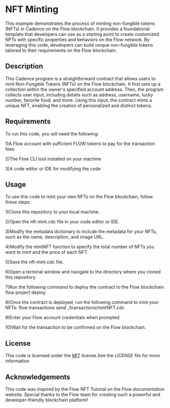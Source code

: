 
# NFT Minting

This example demonstrates the process of minting non-fungible tokens (NFTs) in Cadence on the Flow blockchain. It provides a foundational template that developers can use as a starting point to create customized NFTs with specific properties and behaviors on the Flow network. By leveraging this code, developers can build unique non-fungible tokens tailored to their requirements on the Flow blockchain.

## Description

This Cadence program is a straightforward contract that allows users to mint Non-Fungible Tokens (NFTs) on the Flow blockchain. It first sets up a collection within the owner's specified account address. Then, the program collects user input, including details such as address, username, lucky number, favorite food, and more. Using this input, the contract mints a unique NFT, enabling the creation of personalized and distinct tokens.

## Requirements

To run this code, you will need the following:

1)A Flow account with sufficient FLOW tokens to pay for the transaction fees

2)The Flow CLI tool installed on your machine

3)A code editor or IDE for modifying the code
## Usage

To use this code to mint your own NFTs on the Flow blockchain, follow these steps:

1)Clone this repository to your local machine.

2)Open the nft-mint.cdc file in your code editor or IDE.

3)Modify the metadata dictionary to include the metadata for your NFTs, such as the name, description, and image URL.

4)Modify the mintNFT function to specify the total number of NFTs you want to mint and the price of each NFT.

5)Save the nft-mint.cdc file.

6)Open a terminal window and navigate to the directory where you cloned this repository.

7)Run the following command to deploy the contract to the Flow blockchain:
flow project deploy

8)Once the contract is deployed, run the following command to mint your NFTs:
flow transactions send ./transactions/mintNFT.cdc

9)Enter your Flow account credentials when prompted.

10)Wait for the transaction to be confirmed on the Flow blockchain.
## License

This code is licensed under the [MIT](https://choosealicense.com/licenses/mit/) license.See the LICENSE file for more information.


## Acknowledgements

This code was inspired by the Flow NFT Tutorial on the Flow documentation website. Special thanks to the Flow team for creating such a powerful and developer-friendly blockchain platform!
